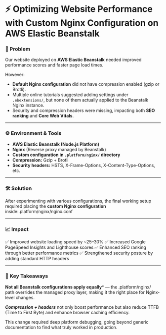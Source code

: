# ⚡ Optimizing Website Performance with Custom Nginx Configuration on AWS Elastic Beanstalk

### 🧩 Problem
Our website deployed on **AWS Elastic Beanstalk** needed improved performance scores and faster page load times.  

However:
- **Default Nginx configuration** did not have compression enabled (gzip or Brotli).  
- Multiple online tutorials suggested adding settings under `.ebextensions/`, but none of them actually applied to the Beanstalk Nginx instance.  
- Security and compression headers were missing, impacting both **SEO ranking** and **Core Web Vitals**.

---

### ⚙️ Environment & Tools
- **AWS Elastic Beanstalk (Node.js Platform)**  
- **Nginx** (Reverse proxy managed by Beanstalk)  
- **Custom configuration in `.platform/nginx/` directory**  
- **Compression:** Gzip + Brotli  
- **Security headers:** HSTS, X-Frame-Options, X-Content-Type-Options, etc.

---

### 🛠️ Solution
After experimenting with various configurations, the final working setup required placing the **custom Nginx configuration** inside:.platform/nginx/nginx.conf

----

### 📈 Impact
✅ Improved website loading speed by ~25–30%
✅ Increased Google PageSpeed Insights and Lighthouse scores
✅ Enhanced SEO ranking through better performance metrics
✅ Strengthened security posture by adding standard HTTP headers

----

### 🧾 Key Takeaways

**Not all Beanstalk configurations apply equally*** — the .platform/nginx/ path overrides the managed proxy layer, making it the right place for Nginx-level changes.

***Compression + headers*** not only boost performance but also reduce TTFB (Time to First Byte) and enhance browser caching efficiency.

This change required deep platform debugging, going beyond generic documentation to find what truly worked in production.
